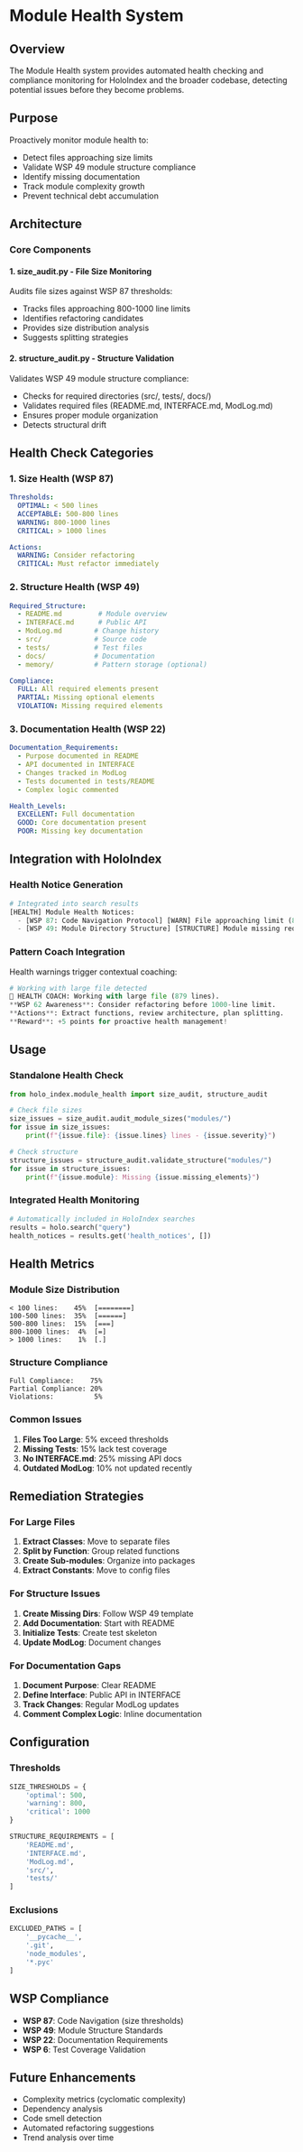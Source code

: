 # Module Health System

## Overview
The Module Health system provides automated health checking and compliance monitoring for HoloIndex and the broader codebase, detecting potential issues before they become problems.

## Purpose
Proactively monitor module health to:
- Detect files approaching size limits
- Validate WSP 49 module structure compliance
- Identify missing documentation
- Track module complexity growth
- Prevent technical debt accumulation

## Architecture

### Core Components

#### 1. **size_audit.py** - File Size Monitoring
Audits file sizes against WSP 87 thresholds:
- Tracks files approaching 800-1000 line limits
- Identifies refactoring candidates
- Provides size distribution analysis
- Suggests splitting strategies

#### 2. **structure_audit.py** - Structure Validation
Validates WSP 49 module structure compliance:
- Checks for required directories (src/, tests/, docs/)
- Validates required files (README.md, INTERFACE.md, ModLog.md)
- Ensures proper module organization
- Detects structural drift

## Health Check Categories

### 1. Size Health (WSP 87)
```yaml
Thresholds:
  OPTIMAL: < 500 lines
  ACCEPTABLE: 500-800 lines
  WARNING: 800-1000 lines
  CRITICAL: > 1000 lines

Actions:
  WARNING: Consider refactoring
  CRITICAL: Must refactor immediately
```

### 2. Structure Health (WSP 49)
```yaml
Required_Structure:
  - README.md         # Module overview
  - INTERFACE.md      # Public API
  - ModLog.md        # Change history
  - src/             # Source code
  - tests/           # Test files
  - docs/            # Documentation
  - memory/          # Pattern storage (optional)

Compliance:
  FULL: All required elements present
  PARTIAL: Missing optional elements
  VIOLATION: Missing required elements
```

### 3. Documentation Health (WSP 22)
```yaml
Documentation_Requirements:
  - Purpose documented in README
  - API documented in INTERFACE
  - Changes tracked in ModLog
  - Tests documented in tests/README
  - Complex logic commented

Health_Levels:
  EXCELLENT: Full documentation
  GOOD: Core documentation present
  POOR: Missing key documentation
```

## Integration with HoloIndex

### Health Notice Generation
```python
# Integrated into search results
[HEALTH] Module Health Notices:
  - [WSP 87: Code Navigation Protocol] [WARN] File approaching limit (879/800-1000 lines)
  - [WSP 49: Module Directory Structure] [STRUCTURE] Module missing required: tests/
```

### Pattern Coach Integration
Health warnings trigger contextual coaching:
```python
# Working with large file detected
💭 HEALTH COACH: Working with large file (879 lines).
**WSP 62 Awareness**: Consider refactoring before 1000-line limit.
**Actions**: Extract functions, review architecture, plan splitting.
**Reward**: +5 points for proactive health management!
```

## Usage

### Standalone Health Check
```python
from holo_index.module_health import size_audit, structure_audit

# Check file sizes
size_issues = size_audit.audit_module_sizes("modules/")
for issue in size_issues:
    print(f"{issue.file}: {issue.lines} lines - {issue.severity}")

# Check structure
structure_issues = structure_audit.validate_structure("modules/")
for issue in structure_issues:
    print(f"{issue.module}: Missing {issue.missing_elements}")
```

### Integrated Health Monitoring
```python
# Automatically included in HoloIndex searches
results = holo.search("query")
health_notices = results.get('health_notices', [])
```

## Health Metrics

### Module Size Distribution
```
< 100 lines:    45%  [========]
100-500 lines:  35%  [======]
500-800 lines:  15%  [===]
800-1000 lines:  4%  [=]
> 1000 lines:    1%  [.]
```

### Structure Compliance
```
Full Compliance:    75%
Partial Compliance: 20%
Violations:          5%
```

### Common Issues
1. **Files Too Large**: 5% exceed thresholds
2. **Missing Tests**: 15% lack test coverage
3. **No INTERFACE.md**: 25% missing API docs
4. **Outdated ModLog**: 10% not updated recently

## Remediation Strategies

### For Large Files
1. **Extract Classes**: Move to separate files
2. **Split by Function**: Group related functions
3. **Create Sub-modules**: Organize into packages
4. **Extract Constants**: Move to config files

### For Structure Issues
1. **Create Missing Dirs**: Follow WSP 49 template
2. **Add Documentation**: Start with README
3. **Initialize Tests**: Create test skeleton
4. **Update ModLog**: Document changes

### For Documentation Gaps
1. **Document Purpose**: Clear README
2. **Define Interface**: Public API in INTERFACE
3. **Track Changes**: Regular ModLog updates
4. **Comment Complex Logic**: Inline documentation

## Configuration

### Thresholds
```python
SIZE_THRESHOLDS = {
    'optimal': 500,
    'warning': 800,
    'critical': 1000
}

STRUCTURE_REQUIREMENTS = [
    'README.md',
    'INTERFACE.md',
    'ModLog.md',
    'src/',
    'tests/'
]
```

### Exclusions
```python
EXCLUDED_PATHS = [
    '__pycache__',
    '.git',
    'node_modules',
    '*.pyc'
]
```

## WSP Compliance
- **WSP 87**: Code Navigation (size thresholds)
- **WSP 49**: Module Structure Standards
- **WSP 22**: Documentation Requirements
- **WSP 6**: Test Coverage Validation

## Future Enhancements
- Complexity metrics (cyclomatic complexity)
- Dependency analysis
- Code smell detection
- Automated refactoring suggestions
- Trend analysis over time